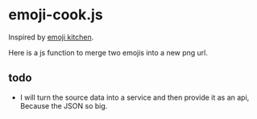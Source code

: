 # emoji-cook.js
Inspired by [emoji kitchen](https://github.com/xsalazar/emoji-kitchen).

Here is a js function to merge two emojis into a new png url.

## todo
- I will turn the source data into a service and then provide it as an api, Because the JSON so big.
